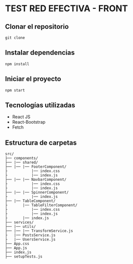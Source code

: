 # TEST RED EFECTIVA - FRONT

## Clonar el repositorio
    
    git clone
    

## Instalar dependencias

    npm install

## Iniciar el proyecto

    npm start

## Tecnologías utilizadas

- React JS
- React-Bootstrap
- Fetch

## Estructura de carpetas
    
    src/
    ├── components/
    ├── |── shared/
    ├── |── |── FooterComponent/
    ├           |── index.css
    ├           |── index.js
    ├── |── |── NavbarComponent/
    ├           |── index.css
    ├           |── index.js
    ├── |── |── SpinnerComponent/  
    ├           |── index.js
    ├── |── TableComponent/
    ├       |── TableFilterComponent/
    ├           |── index.css
    ├           |── index.js
    ├       |── index.js
    ├── services/
    ├── |── utils/
    ├── |── |── TransformService.js
    ├   |── PostsService.js
    ├   |── UsersService.js
    ├── App.css
    ├── App.js
    ├── index.js
    ├── setupTests.js